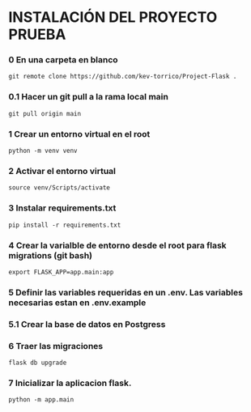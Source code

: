 # INSTALACIÓN DEL PROYECTO PRUEBA

### 0 En una carpeta en blanco

`git remote clone https://github.com/kev-torrico/Project-Flask .`

### 0.1 Hacer un git pull a la rama local main

`git pull origin main`

### 1 Crear un entorno virtual en el root

`python -m venv venv`

### 2 Activar el entorno virtual

`source venv/Scripts/activate`

### 3 Instalar requirements.txt

`pip install -r requirements.txt`

### 4 Crear la varialble de entorno desde el root para flask migrations (git bash)

`export FLASK_APP=app.main:app`

### 5 Definir las variables requeridas en un .env. Las variables necesarias estan en .env.example

### 5.1 Crear la base de datos en Postgress

### 6 Traer las migraciones

`flask db upgrade`

### 7 Inicializar la aplicacion flask.

`python -m app.main`
